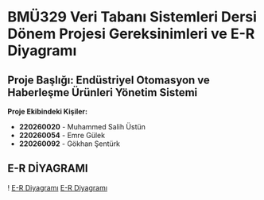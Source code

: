 # BMÜ329 Veri Tabanı Sistemleri Dersi Dönem Projesi Gereksinimleri ve E-R Diyagramı

## Proje Başlığı: Endüstriyel Otomasyon ve Haberleşme Ürünleri Yönetim Sistemi

**Proje Ekibindeki Kişiler:**
- **220260020** - Muhammed Salih Üstün
- **220260054** - Emre Gülek
- **220260092** - Gökhan Şentürk

## E-R DİYAGRAMI

!   [E-R Diyagramı](images/e-r.jpeg)
    [E-R Diyagramı](images/e-r2.jpeg)


